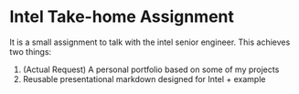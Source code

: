 # Intel Take-home Assignment
It is a small assignment to talk with the intel senior engineer. This achieves two things:
1. (Actual Request) A personal portfolio based on some of my projects
2. Reusable presentational markdown designed for Intel + example
